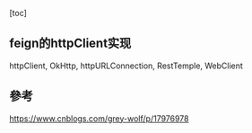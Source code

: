 [toc]

## feign的httpClient实现



httpClient, OkHttp, httpURLConnection, RestTemple, WebClient





## 參考 

https://www.cnblogs.com/grey-wolf/p/17976978
